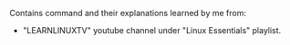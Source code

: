 Contains command and their explanations learned by me from: 
* "LEARNLINUXTV" youtube channel under "Linux Essentials" playlist.
